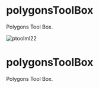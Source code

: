# polygonsToolBox
Polygons Tool Box.


![ptoolml22](https://user-images.githubusercontent.com/93065628/147403430-ffc8878a-26ed-4a37-b65f-31939251ea6f.png)
# polygonsToolBox
Polygons Tool Box.
